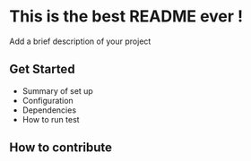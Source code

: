 # This is the best README ever !

Add a brief description of your project

## Get Started

* Summary of set up
* Configuration
* Dependencies
* How to run test

## How to contribute
